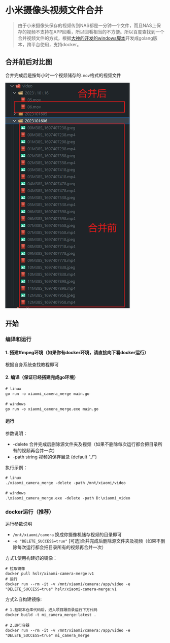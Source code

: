 # 小米摄像头视频文件合并

> 由于小米摄像头保存的视频传到NAS都是一分钟一个文件，而且NAS上保存的视频不支持在APP回看，所以回看相当的不方便。所以百度查找到一个合并视频文件的方式，根据[大神的开发的windows脚本](./小米摄像头录像合并脚本.bat)开发成golang版本，跨平台使用，支持docker。



## 合并前后对比图

合并完成后是按每小时一个视频储存的`.mov`格式的视频文件

![](./doc/screenshot20231024.png)

## 开始

### 编译和运行

#### 1. 搭建ffmpeg环境（如果你有docker环境，请直接向下看docker运行）
根据自身系统查找教程即可

#### 2. 编译（保证已经搭建完成go环境）

```
# linux
go run -o xiaomi_camera_merge main.go

# windows
go run -o xiaomi_camera_merge.exe main.go
```


#### 运行

参数说明：

- -delete 合并完成后删除源文件夹及视频（如果不删除每次运行都会把目录所有的视频再合并一次）
- -path string  视频的保存目录 (default "./")


执行示例：
```
# linux 
./xiaomi_camera_merge -delete -path /mnt/xiaomi/video

# windows
.\xiaomi_camera_merge.exe -delete -path D:\xiaomi_video

```

### docker运行（推荐）


运行参数说明
- `/mnt/xiaomi/camera` 换成你摄像机储存视频的目录即可
- `-e "DELETE_SUCCESS=true"` [可选]合并完成后删除源文件夹及视频（如果不删除每次运行都会把目录所有的视频再合并一次）

方式1.使用构建好的镜像：
```
# 拉取镜像
docker pull hslr/xiaomi-camera-merge:v1
# 运行
docker run --rm -it -v /mnt/xiaomi/camera:/app/video -e "DELETE_SUCCESS=true" hslr/xiaomi-camera-merge:v1
```

方式2.自构建镜像:
```
# 1.拉取本仓库代码后，进入项目跟目录运行下方代码
docker build -t mi_camera_merge:latest .

# 2.运行容器
docker run --rm -it -v /mnt/xiaomi/camera:/app/video -e "DELETE_SUCCESS=true" mi_camera_merge
```

